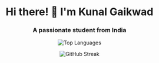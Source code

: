 <h1 align="center">Hi there! 👋 I'm Kunal Gaikwad</h1>
<h3 align="center">A passionate student from India</h3>

<p align="center">
  <img src="https://github-readme-stats.vercel.app/api/top-langs?username=kunalg932&show_icons=true&locale=en&layout=compact" alt="Top Languages" />
</p>

<p align="center">
  <img src="https://github-readme-streak-stats.herokuapp.com/?user=kunalg932&" alt="GitHub Streak" />
</p>
